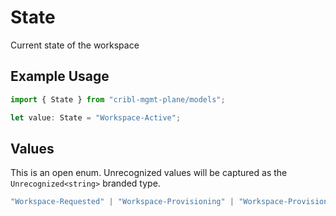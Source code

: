 # State

Current state of the workspace

## Example Usage

```typescript
import { State } from "cribl-mgmt-plane/models";

let value: State = "Workspace-Active";
```

## Values

This is an open enum. Unrecognized values will be captured as the `Unrecognized<string>` branded type.

```typescript
"Workspace-Requested" | "Workspace-Provisioning" | "Workspace-Provisioning-Failed" | "Workspace-Provisioned" | "Workspace-Active" | "Workspace-Updated" | "Workspace-Failed-Update" | "Workspace-Cleanup-Requested" | "Workspace-Cleanup-Started" | "Workspace-Cleanup-Terraform-Completed" | "Workspace-Cleanup-Terraform-Failed" | "Workspace-Cleanup-Completed" | "Workspace-Cleanup-Failed" | Unrecognized<string>
```